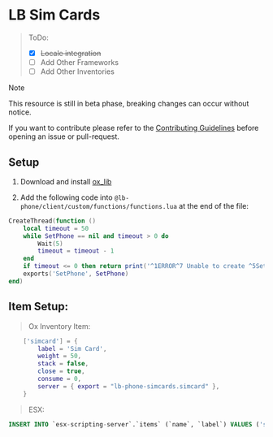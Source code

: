 # LB Sim Cards

> ToDo:
> - [x] ~~Locale integration~~
> - [ ] Add Other Frameworks
> - [ ] Add Other Inventories

> [!NOTE]
> This resource is still in beta phase, breaking changes can occur without notice.

If you want to contribute please refer to the [Contributing Guidelines](https://github.com/Maximus7474/lb-phone-simcards/blob/main/CONTRIBUTING.md) before opening an issue or pull-request.

## Setup

1. Download and install [ox_lib](https://github.com/overextended/ox_lib/releases)

2. Add the following code into `@lb-phone/client/custom/functions/functions.lua` at the end of the file:
```lua
CreateThread(function ()
    local timeout = 50
    while SetPhone == nil and timeout > 0 do
        Wait(5)
        timeout = timeout - 1
    end
    if timeout <= 0 then return print('^1ERROR^7 Unable to create ^5SetPhone^7 export') end
    exports('SetPhone', SetPhone)
end)
``` 

## Item Setup:
> Ox Inventory Item:
```lua
    ['simcard'] = {
        label = 'Sim Card',
        weight = 50,
        stack = false,
        close = true,
        consume = 0,
        server = { export = "lb-phone-simcards.simcard" },
    }
```
> ESX:
```sql
INSERT INTO `esx-scripting-server`.`items` (`name`, `label`) VALUES ('simcard', 'Sim Card');
```
